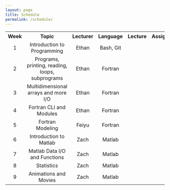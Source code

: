```yaml
---
layout: page
title: Schedule
permalink: /schedule/
---
```


<table style="width: 100%; text-align: center;">
<tr><th>Week</th><th>Topic</th><th>Lecturer</th><th>Language</th><th>Lecture</th><th>Assignment</th></tr>
<tr><td>1</td><td>Introduction to Programming</td><td>Ethan</td><td>Bash, Git</td><td><a href="/lectures/01-intro.html"><i class="fa fa-sticky-note"></i></a></td><td><a href="/assignments/01-intro.html"><i class="fa fa-pencil-square-o"></i></a></td></tr>
<tr><td>2</td><td>Programs, printing, reading, loops, subprograms</td><td>Ethan</td><td>Fortran</td><td><a href="/lectures/02-fortran-intro.html"><i class="fa fa-sticky-note"></i></a></td><td><a href="/assignments/02-fortran-intro.html"><i class="fa fa-pencil-square-o"></i></a></td></tr>
<tr><td>3</td><td>Multidimensional arrays and more I/O</td><td>Ethan</td><td>Fortran</td><td><a href="/lectures/03-fortran-arrays-io.html"><i class="fa fa-sticky-note"></i></a></td><td><a href="/assignments/03-fortran-arrays-io.html"><i class="fa fa-pencil-square-o"></i></a></td></tr>
<tr><td>4</td><td>Fortran CLI and Modules</td><td>Ethan</td><td>Fortran</td><td><a href="/lectures/04-fortran-cli-modules-lib.html"><i class="fa fa-sticky-note"></i></a></td><td><a href="/assignments/04-fortran-cli-modules-lib.html"><i class="fa fa-pencil-square-o"></i></a></td></tr>
<tr><td>5</td><td>Fortran Modeling</td><td>Feiyu</td><td>Fortran</td><td><a href="/lectures/05-fortran-modeling.html"><i class="fa fa-sticky-note"></i></a></td><td><a href="/assignments/05-fortran-modeling.html"><i class="fa fa-pencil-square-o"></i></a></td></tr>
<tr><td>6</td><td>Introduction to Matlab</td><td>Zach</td><td>Matlab</td><td><a href="/lectures/06-matlab_intro.html"><i class="fa fa-sticky-note"></i></a></td><td><a href="/assignments/06-matlab1.html"><i class="fa fa-pencil-square-o"></i></a></td></tr>
<tr><td>7</td><td>Matlab Data I/O and Functions</td><td>Zach</td><td>Matlab</td><td><a href="/lectures/07-matlab_reading.html"><i class="fa fa-sticky-note"></i></a></td><td><a href="/assignments/07-matlab2.html"><i class="fa fa-pencil-square-o"></i></a></td></tr>
<tr><td>8</td><td>Statistics</td><td>Zach</td><td>Matlab</td><td><a href="/lectures/08-matlab_statistics.html"><i class="fa fa-sticky-note"></i></a></td><td><a href="/assignments/08-matlab3.html"><i class="fa fa-pencil-square-o"></i></a></td></tr>
<tr><td>9</td><td>Animations and Movies</td><td>Zach</td><td>Matlab</td><td><a href="/lectures/09-matlab-saving-movies.html"><i class="fa fa-sticky-note"></i></a></td><td><a href="/assignments/09-matlab4.html"><i class="fa fa-pencil-square-o"></i></a></td></tr>

</table>
